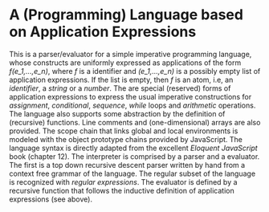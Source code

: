 # A (Programming) Language based on Application Expressions

This is a parser/evaluator for a simple imperative programming language, whose constructs are uniformly expressed as applications of the form _f(e_1,...,e_n)_, where _f_ is a identifier and _(e_1,...,e_n)_ is a possibly empty list of application expressions. If the list is empty, then _f_ is an atom, i.e, an _identifier_, a _string_ or a _number_. The are special (reserved) forms of application expressions to express the usual imperative constructions for _assignment_, _conditional_, _sequence_, _while_ loops and _arithmetic_ operations. The language also supports some abstraction by the definition of (recursive) functions. Line comments and (one-dimensional) arrays are also provided. The scope chain that links global and local environments is modeled with the object prototype chains provided by JavaScript. The language syntax is directly adapted from the excellent _Eloquent JavaScript_ book (chapter 12). The interpreter is comprised by a parser and a evaluator. The first is a top down recursive descent parser written by hand from a context free grammar of the language. The regular subset of the language is recognized with _regular expressions_. The evaluator is defined by a recursive function that follows the inductive definition of application expressions (see above).
